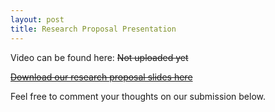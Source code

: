 ```yaml
---
layout: post
title: Research Proposal Presentation
---
```


Video can be found here: ~~Not uploaded yet~~

~~[Download our research proposal slides here](/uploads/carvallo_rafols_ResearchProposalPresentation.pptx)~~

Feel free to comment your thoughts on our submission below.
